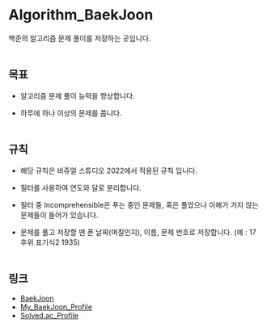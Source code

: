 # Algorithm_BaekJoon
백준의 알고리즘 문제 풀이를 저장하는 곳입니다.
<br><br>


## 목표
- 알고리즘 문제 풀이 능력을 향상합니다.

- 하루에 하나 이상의 문제를 풉니다.
<br><br>


## 규칙
- 해당 규칙은 비쥬얼 스튜디오 2022에서 적용된 규칙 입니다.

- 필터를 사용하여 연도와 달로 분리합니다.

- 필터 중 Incomprehensible은 푸는 중인 문제들, 혹은 풀었으나 이해가 가지 않는 문제들이 들어가 있습니다.

- 문제를 풀고 저장할 땐 푼 날짜(며칠인지), 이름, 문제 번호로 저장합니다. (예 : 17 후위 표기식2 1935)
<br><br>

## 링크
- [BaekJoon](https://www.acmicpc.net)
- [My_BaekJoon_Profile](https://www.acmicpc.net/user/tjddms0923)
- [Solved.ac_Profile](https://solved.ac/profile/tjddms0923)
